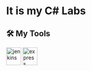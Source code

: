 # It is my C# Labs 
## 🛠 My Tools 
<a target="_blank"> <img src="https://img.icons8.com/fluency/344/visual-studio.png" alt="jenkins" width="40" height="48"/> </a> 
<a target="_blank"> <img src="https://img.icons8.com/color/452/visual-studio-code-2019.png" alt="express" width="40" height="48"/> </a>